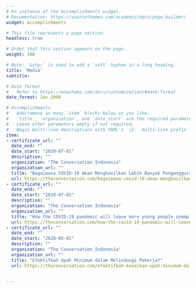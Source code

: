 ```yaml
---
# An instance of the Accomplishments widget.
# Documentation: https://sourcethemes.com/academic/docs/page-builder/
widget: accomplishments

# This file represents a page section.
headless: true

# Order that this section appears on the page.
weight: 100

# Note: `&shy;` is used to add a 'soft' hyphen in a long heading.
title: 'Media'
subtitle:

# Date format
#   Refer to https://wowchemy.com/docs/customization/#date-format
date_format: Jan 2006

# Accomplishments.
#   Add/remove as many `item` blocks below as you like.
#   `title`, `organization`, and `date_start` are the required parameters.
#   Leave other parameters empty if not required.
#   Begin multi-line descriptions with YAML's `|2-` multi-line prefix.
item:
- certificate_url: ""
  date_end: ""
  date_start: "2020-07-01"
  description: ""
  organization: "The Conversation Indonesia"
  organization_url: ""
  title: "Bagaimana COVID-19 Akan Menghasilkan Lebih Banyak Pengangguran di Indonesia"
  url: https://theconversation.com/bagaimana-covid-19-akan-menghasilkan-lebih-banyak-pengangguran-muda-di-indonesia-141981
- certificate_url: ""
  date_end: ""
  date_start: "2020-07-01"
  description: ""
  organization: "The Conversation Indonesia" 
  organization_url: ""
  title: "How the COVID-19 pandemic will leave more young people unemployed in Indonesia"
  url: https://theconversation.com/how-the-covid-19-pandemic-will-leave-more-young-people-unemployed-in-indonesia-141781
- certificate_url: ""
  date_end: ""
  date_start: "2020-05-01"
  description: ""
  organization: "The Conversation Indonesia"
  organization_url: ""
  title: "Efektifkah Upah Minimum dalam Melindungi Pekerja?"
  url: https://theconversation.com/efektifkah-kenaikan-upah-minimum-dalam-melindungi-pekerja-137407


---
```

